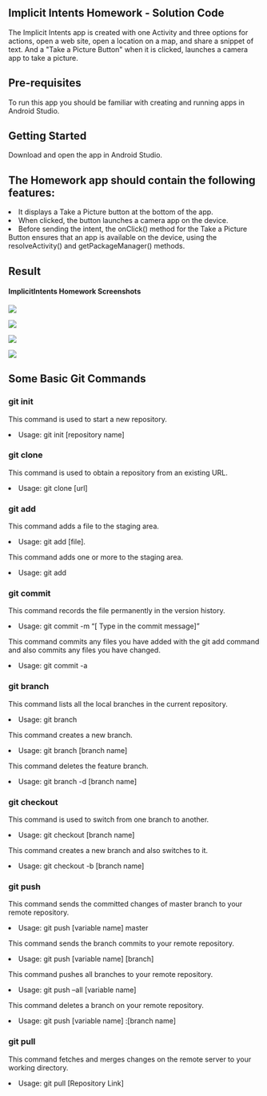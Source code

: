 ## Implicit Intents Homework - Solution Code

The Implicit Intents app is created with one Activity and three options for actions, open a web site, open a location on a map, and share a snippet of text. And a "Take a Picture Button" when it is clicked, launches a camera app to take a picture.

## Pre-requisites
To run this app you should be familiar with creating and running apps in Android Studio.

## Getting Started

Download and open the app in Android Studio.

## The Homework app should contain the following features:

<li>It displays a Take a Picture button at the bottom of the app.
<li>When clicked, the button launches a camera app on the device.
<li>Before sending the intent, the onClick() method for the Take a Picture Button ensures that an app is available on the device, using the resolveActivity() and getPackageManager() methods.

## Result

#### ImplicitIntents Homework Screenshots

![](ImplicitAss1.png)


![](ImplicitAss2.png)


![](ImplicitAss3.png)


![](ImplicitAss4.png)


## Some Basic Git Commands

### git init

This command is used to start a new repository.

<li>Usage: git init [repository name]
 
### git clone

This command is used to obtain a repository from an existing URL.
<li>Usage: git clone [url]

### git add

This command adds a file to the staging area.

<li>Usage: git add [file].

This command adds one or more to the staging area.
<li>Usage: git add 


### git commit

This command records the file permanently in the version history.

<li>Usage: git commit -m “[ Type in the commit message]”

This command commits any files you have added with the git add command and also commits any files you have changed.

<li>Usage: git commit -a  

 
### git branch

This command lists all the local branches in the current repository.

<li>Usage: git branch 

This command creates a new branch.

<li>Usage: git branch [branch name] 

This command deletes the feature branch.

<li>Usage: git branch -d [branch name]


### git checkout
This command is used to switch from one branch to another.

<li>Usage: git checkout [branch name] 

This command creates a new branch and also switches to it.

<li>Usage: git checkout -b [branch name]
 

### git push

This command sends the committed changes of master branch to your remote repository.

<li>Usage: git push [variable name] master
 
This command sends the branch commits to your remote repository.

<li>Usage: git push [variable name] [branch] 

This command pushes all branches to your remote repository.

<li>Usage: git push –all [variable name]

This command deletes a branch on your remote repository.

<li>Usage: git push [variable name] :[branch name] 
  

### git pull

This command fetches and merges changes on the remote server to your working directory.

<li>Usage: git pull [Repository Link]
